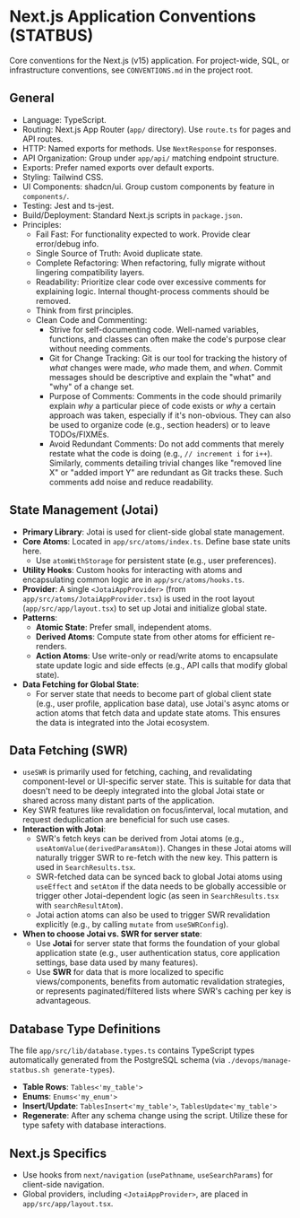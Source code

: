 # Next.js Application Conventions (STATBUS)

Core conventions for the Next.js (v15) application. For project-wide, SQL, or infrastructure conventions, see `CONVENTIONS.md` in the project root.

## General
- Language: TypeScript.
- Routing: Next.js App Router (`app/` directory). Use `route.ts` for pages and API routes.
- HTTP: Named exports for methods. Use `NextResponse` for responses.
- API Organization: Group under `app/api/` matching endpoint structure.
- Exports: Prefer named exports over default exports.
- Styling: Tailwind CSS.
- UI Components: shadcn/ui. Group custom components by feature in `components/`.
- Testing: Jest and ts-jest.
- Build/Deployment: Standard Next.js scripts in `package.json`.
- Principles:
    - Fail Fast: For functionality expected to work. Provide clear error/debug info.
    - Single Source of Truth: Avoid duplicate state.
    - Complete Refactoring: When refactoring, fully migrate without lingering compatibility layers.
    - Readability: Prioritize clear code over excessive comments for explaining logic. Internal thought-process comments should be removed.
    - Think from first principles.
    - Clean Code and Commenting:
        - Strive for self-documenting code. Well-named variables, functions, and classes can often make the code's purpose clear without needing comments.
        - Git for Change Tracking: Git is our tool for tracking the history of *what* changes were made, *who* made them, and *when*. Commit messages should be descriptive and explain the "what" and "why" of a change set.
        - Purpose of Comments: Comments in the code should primarily explain *why* a particular piece of code exists or *why* a certain approach was taken, especially if it's non-obvious. They can also be used to organize code (e.g., section headers) or to leave TODOs/FIXMEs.
        - Avoid Redundant Comments: Do not add comments that merely restate what the code is doing (e.g., `// increment i` for `i++`). Similarly, comments detailing trivial changes like "removed line X" or "added import Y" are redundant as Git tracks these. Such comments add noise and reduce readability.

## State Management (Jotai)
- **Primary Library**: Jotai is used for client-side global state management.
- **Core Atoms**: Located in `app/src/atoms/index.ts`. Define base state units here.
    - Use `atomWithStorage` for persistent state (e.g., user preferences).
- **Utility Hooks**: Custom hooks for interacting with atoms and encapsulating common logic are in `app/src/atoms/hooks.ts`.
- **Provider**: A single `<JotaiAppProvider>` (from `app/src/atoms/JotaiAppProvider.tsx`) is used in the root layout (`app/src/app/layout.tsx`) to set up Jotai and initialize global state.
- **Patterns**:
    - **Atomic State**: Prefer small, independent atoms.
    - **Derived Atoms**: Compute state from other atoms for efficient re-renders.
    - **Action Atoms**: Use write-only or read/write atoms to encapsulate state update logic and side effects (e.g., API calls that modify global state).
- **Data Fetching for Global State**:
    - For server state that needs to become part of global client state (e.g., user profile, application base data), use Jotai's async atoms or action atoms that fetch data and update state atoms. This ensures the data is integrated into the Jotai ecosystem.

## Data Fetching (SWR)
- `useSWR` is primarily used for fetching, caching, and revalidating component-level or UI-specific server state. This is suitable for data that doesn't need to be deeply integrated into the global Jotai state or shared across many distant parts of the application.
- Key SWR features like revalidation on focus/interval, local mutation, and request deduplication are beneficial for such use cases.
- **Interaction with Jotai**:
    - SWR's fetch keys can be derived from Jotai atoms (e.g., `useAtomValue(derivedParamsAtom)`). Changes in these Jotai atoms will naturally trigger SWR to re-fetch with the new key. This pattern is used in `SearchResults.tsx`.
    - SWR-fetched data can be synced back to global Jotai atoms using `useEffect` and `setAtom` if the data needs to be globally accessible or trigger other Jotai-dependent logic (as seen in `SearchResults.tsx` with `searchResultAtom`).
    - Jotai action atoms can also be used to trigger SWR revalidation explicitly (e.g., by calling `mutate` from `useSWRConfig`).
- **When to choose Jotai vs. SWR for server state**:
    - Use **Jotai** for server state that forms the foundation of your global application state (e.g., user authentication status, core application settings, base data used by many features).
    - Use **SWR** for data that is more localized to specific views/components, benefits from automatic revalidation strategies, or represents paginated/filtered lists where SWR's caching per key is advantageous.

## Database Type Definitions
The file `app/src/lib/database.types.ts` contains TypeScript types automatically generated from the PostgreSQL schema (via `./devops/manage-statbus.sh generate-types`).
- **Table Rows**: `Tables<'my_table'>`
- **Enums**: `Enums<'my_enum'>`
- **Insert/Update**: `TablesInsert<'my_table'>`, `TablesUpdate<'my_table'>`
- **Regenerate**: After any schema change using the script.
Utilize these for type safety with database interactions.

## Next.js Specifics
- Use hooks from `next/navigation` (`usePathname`, `useSearchParams`) for client-side navigation.
- Global providers, including `<JotaiAppProvider>`, are placed in `app/src/app/layout.tsx`.
